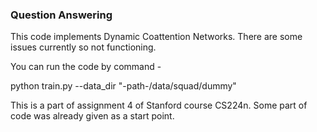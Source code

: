 ### Question Answering

This code implements Dynamic Coattention Networks. There are some issues currently so not functioning.

You can run the code by command -

python train.py --data_dir "-path-/data/squad/dummy"

This is a part of assignment 4 of Stanford course CS224n. Some part of code was already given as a start point.